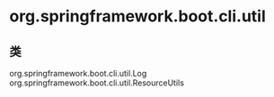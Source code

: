 # org.springframework.boot.cli.util

## 类

org.springframework.boot.cli.util.Log
org.springframework.boot.cli.util.ResourceUtils




